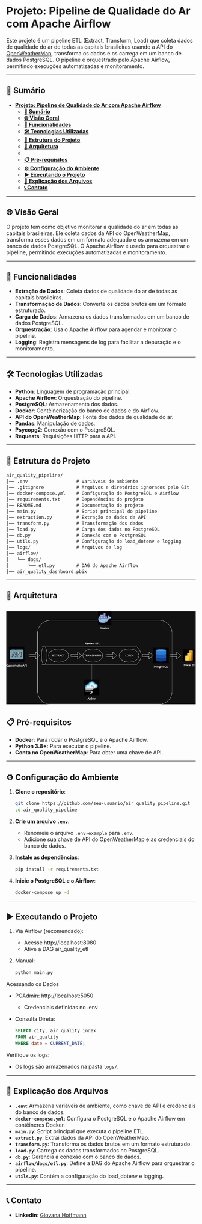# **Projeto: Pipeline de Qualidade do Ar com Apache Airflow**

Este projeto é um pipeline ETL (Extract, Transform, Load) que coleta dados de qualidade do ar de todas as capitais brasileiras usando a API do [OpenWeatherMap](https://openweathermap.org/api/air-pollution), transforma os dados e os carrega em um banco de dados PostgreSQL. O pipeline é orquestrado pelo Apache Airflow, permitindo execuções automatizadas e monitoramento.

---

## **📌 Sumário**
- [**Projeto: Pipeline de Qualidade do Ar com Apache Airflow**](#projeto-pipeline-de-qualidade-do-ar-com-apache-airflow)
  - [**📌 Sumário**](#-sumário)
  - [**🌐 Visão Geral**](#-visão-geral)
  - [**🚀 Funcionalidades**](#-funcionalidades)
  - [**🛠 Tecnologias Utilizadas**](#-tecnologias-utilizadas)
  - [**📂 Estrutura do Projeto**](#-estrutura-do-projeto)
  - [**📐 Arquitetura**](#-arquitetura)
  - [](#)
  - [**📋 Pré-requisitos**](#-pré-requisitos)
  - [**⚙ Configuração do Ambiente**](#-configuração-do-ambiente)
  - [**▶ Executando o Projeto**](#-executando-o-projeto)
  - [**📄 Explicação dos Arquivos**](#-explicação-dos-arquivos)
  - [**📞 Contato**](#-contato)

---

## **🌐 Visão Geral**
O projeto tem como objetivo monitorar a qualidade do ar em todas as capitais brasileiras. Ele coleta dados da API do OpenWeatherMap, transforma esses dados em um formato adequado e os armazena em um banco de dados PostgreSQL. O Apache Airflow é usado para orquestrar o pipeline, permitindo execuções automatizadas e monitoramento.

---

## **🚀 Funcionalidades**
- **Extração de Dados**: Coleta dados de qualidade do ar de todas as capitais brasileiras.
- **Transformação de Dados**: Converte os dados brutos em um formato estruturado.
- **Carga de Dados**: Armazena os dados transformados em um banco de dados PostgreSQL.
- **Orquestração**: Usa o Apache Airflow para agendar e monitorar o pipeline.
- **Logging**: Registra mensagens de log para facilitar a depuração e o monitoramento.

---

## **🛠 Tecnologias Utilizadas**
- **Python**: Linguagem de programação principal.
- **Apache Airflow**: Orquestração do pipeline.
- **PostgreSQL**: Armazenamento dos dados.
- **Docker**: Contêinerização do banco de dados e do Airflow.
- **API do OpenWeatherMap**: Fonte dos dados de qualidade do ar.
- **Pandas**: Manipulação de dados.
- **Psycopg2**: Conexão com o PostgreSQL.
- **Requests**: Requisições HTTP para a API.

---

## **📂 Estrutura do Projeto**
```
air_quality_pipeline/
│── .env                  # Variáveis de ambiente
│── .gitignore            # Arquivos e diretórios ignorados pelo Git
│── docker-compose.yml    # Configuração do PostgreSQL e Airflow
│── requirements.txt      # Dependências do projeto
│── README.md             # Documentação do projeto
│── main.py               # Script principal do pipeline
│── extraction.py         # Extração de dados da API
│── transform.py          # Transformação dos dados
│── load.py               # Carga dos dados no PostgreSQL
│── db.py                 # Conexão com o PostgreSQL
│── utils.py              # Configuração do load_dotenv e logging
│── logs/                 # Arquivos de log
│── airflow/
│   └── dags/
│       └── etl.py        # DAG do Apache Airflow
|── air_quality_dashboard.pbix
```
---
## **📐 Arquitetura**
![Arquitetura do Projeto](Air_quality_arquitetura.drawio.png)
---

## **📋 Pré-requisitos**
- **Docker**: Para rodar o PostgreSQL e o Apache Airflow.
- **Python 3.8+**: Para executar o pipeline.
- **Conta no OpenWeatherMap**: Para obter uma chave de API.

---

## **⚙ Configuração do Ambiente**
1. **Clone o repositório**:
   ```bash
   git clone https://github.com/seu-usuario/air_quality_pipeline.git
   cd air_quality_pipeline
   ```

2. **Crie um arquivo `.env`**:
   - Renomeie o arquivo `.env-example` para `.env`.
   - Adicione sua chave de API do OpenWeatherMap e as credenciais do banco de dados.

3. **Instale as dependências**:
   ```bash
   pip install -r requirements.txt
   ```

4. **Inicie o PostgreSQL e o Airflow**:
   ```bash
   docker-compose up -d
   ```

---

## **▶ Executando o Projeto**
   1. Via Airflow (recomendado):
      - Acesse http://localhost:8080
      - Ative a DAG air_quality_etl

   2. Manual:
      ```bash
      python main.py
      ```

Acessando os Dados
   - PGAdmin: http://localhost:5050
      - Credenciais definidas no .env

   - Consulta Direta:
      ```sql
      SELECT city, air_quality_index 
      FROM air_quality 
      WHERE date = CURRENT_DATE;
      ```
Verifique os logs:
   - Os logs são armazenados na pasta `logs/`.

---

## **📄 Explicação dos Arquivos**
- **`.env`**: Armazena variáveis de ambiente, como chave de API e credenciais do banco de dados.
- **`docker-compose.yml`**: Configura o PostgreSQL e o Apache Airflow em contêineres Docker.
- **`main.py`**: Script principal que executa o pipeline ETL.
- **`extract.py`**: Extrai dados da API do OpenWeatherMap.
- **`transform.py`**: Transforma os dados brutos em um formato estruturado.
- **`load.py`**: Carrega os dados transformados no PostgreSQL.
- **`db.py`**: Gerencia a conexão com o banco de dados.
- **`airflow/dags/etl.py`**: Define a DAG do Apache Airflow para orquestrar o pipeline.
- **`utils.py`**: Contém a configuração do load_dotenv e logging.

---

## **📞 Contato**
- **Linkedin**: [Giovana Hoffmann](www.linkedin.com/in/giovana-hoffmann-a53987255)

